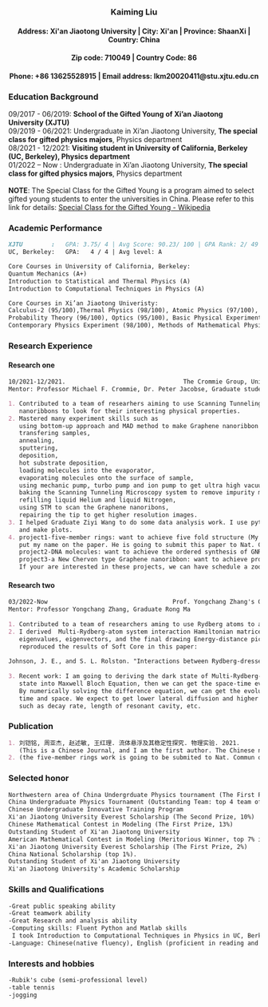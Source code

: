 <h3 align="center">
  Kaiming Liu
<h4 align="center">
  Address: Xi'an Jiaotong University | City: Xi'an | Province: ShaanXi | Country: China 
<h4 align="center">  
  Zip code: 710049 | Country Code: 86
<h4 align="center">
  Phone: +86 13625528915 | Email address: lkm20020411@stu.xjtu.edu.cn
</h4>
 
### Education Background
09/2017 - 06/2019: **School of the Gifted Young of Xi’an Jiaotong University (XJTU)**                            
09/2019 - 06/2021: Undergraduate in Xi’an Jiaotong University, **The special class for gifted physics majors**, Physics department <br/>
08/2021 - 12/2021: **Visiting student in University of California, Berkeley (UC, Berkeley), Physics department** <br/>
01/2022 – Now    : Undergraduate in Xi’an Jiaotong University, **The special class for gifted physics majors**, Physics department <br/>
<br/>
**NOTE**: The Special Class for the Gifted Young is a program aimed to select gifted young students to enter the universities in China. Please refer to this link for details: [Special Class for the Gifted Young - Wikipedia](https://en.wikipedia.org/wiki/Special_Class_for_the_Gifted_Young)
  

### Academic Performance 
```markdown
XJTU        :   GPA: 3.75/ 4 | Avg Score: 90.23/ 100 | GPA Rank: 2/ 49 | TOEFL: 99 ( R28, L28, S23, W20 )
UC, Berkeley:   GPA:   4 / 4 | Avg level: A           

Core Courses in University of California, Berkeley: 
Quantum Mechanics (A+)                                                 Teacher: Professor Wick Haxton 
Introduction to Statistical and Thermal Physics (A)                    Teacher: Professor Ehud Altman 
Introduction to Computational Techniques in Physics (A)                Teacher: Asst. Prof. Heather Grey 

Core Courses in Xi’an Jiaotong Univeristy: 
Calculus-2 (95/100),Thermal Physics (98/100), Atomic Physics (97/100), 
Probability Theory (96/100), Optics (95/100), Basic Physical Experiment (98/100), 
Contemporary Physics Experiment (98/100), Methods of Mathematical Physics (91/100) 
```

### Research Experience 
#### Research one
```markdown
10/2021-12/2021.                                 The Crommie Group, University of California, Berkeley
Mentor: Professor Michael F. Crommie, Dr. Peter Jacobse, Graduate student Ziyi Wang

1. Contributed to a team of researhers aiming to use Scanning Tunneling Microscopy to analyze Graphene
   nanoribbons to look for their interesting physical properties.
2. Mastered many experiment skills such as 
   using bottom-up approach and MAD method to make Graphene nanoribbon samples, 
   transfering samples,
   annealing, 
   sputtering, 
   deposition, 
   hot substrate deposition, 
   loading molecules into the evaporator, 
   evaporating molecules onto the surface of sample, 
   using mechanic pump, turbo pump and ion pump to get ultra high vacuum, 
   baking the Scanning Tunneling Microscopy system to remove impurity molecules, 
   refilling liquid Helium and liquid Nitrogen, 
   using STM to scan the Graphene nanoribons, 
   repairing the tip to get higher resolution images.
3. I helped Graduate Ziyi Wang to do some data analysis work. I use python to analyze experimental data
   and make plots.
4. project1-five-member rings: want to achieve five fold structure (My colleague, Dr. Peter H. Jacobse, 
   put my name on the paper. He is going to submit this paper to Nat. Commun Or Science Advances soon)
   project2-DNA molecules: want to achieve the ordered synthesis of GNR
   project3-a New Chervon type Graphene nanoribbon: want to achieve programmable fabrication of GNR
   If your are interested in these projects, we can have schedule a zoom meeting to have a chat.
```
#### Research two
```markdown
03/2022-Now                                   Prof. Yongchang Zhang's Group, Xi'an Jiaotong University 
Mentor: Professor Yongchang Zhang, Graduate Rong Ma 
  
1. Contributed to a team of researchers aming to use Rydberg atoms to achieve the function of qubit. 
2. I derived  Multi-Rydberg-atom system interaction Hamiltonian matrices, and I used Matlab to solve the 
   eigenvalues, eigenvectors, and the final drawing Energy-distance picture of this system, which 
   reproduced the results of Soft Core in this paper: 
  
Johnson, J. E., and S. L. Rolston. "Interactions between Rydberg-dressed atoms." Physical Review A 82.3 (2010): 033412. 
  
3. Recent work: I am going to deriving the dark state of Multi-Rydberg-atom system, and plug this dark 
   state into Maxwell Bloch Equation, then we can get the space-time evolution equation of the dark state. 
   By numerically solving the difference equation, we can get the evolution image of the dark state over 
   time and space. We expect to get lower lateral diffusion and higher transmittance by adjusting parameters 
   such as decay rate, length of resonant cavity, etc. 
```

### Publication
```markdown
1. 刘铠铭, 周亚杰, 赵述敏, 王红理. 流体悬浮及其稳定性探究. 物理实验. 2021.           
   (This is a Chinese Journal, and I am the first author. The Chinese name of this article is 流体悬浮及其稳定性探究, you can Control+C, Control+V, and search it in google scholar. You can find it, but this article requires a Chinese university account to download. What's more, this only have a Chinese Version. So I use google translate to tralslate this article 'maybe there are some grammatical mistake, but you can understand the main work of this article', and I upload both Chinese version and English version in my CV website) The China Undergraduate Physics Tournament give students an open-minded question, and students need to choose one of them, and do research by oneself. This is my first independent research, I use almost one year to finish this question (because the competition cycle is one year), and I use another one year to write paper and submit to the Journal  
2. (the five-member rings work is going to be submited to Nat. Commun or Science Advances)
```
  

### Selected honor
```markdown
Northwestern area of China Undergrduate Physics tournament (The First Prize)                       06/2019
China Undergraduate Physics Tournament (Outstanding Team: top 4 team of China)                     08/2019
Chinese Undergraduate Innovative Training Program                                                  08/2020
Xi'an Jiaotong University Everest Scholarship (The Second Prize, 10%)                              09/2020
Chinese Mathematical Contest in Modeling (The First Prize, 13%)                                    12/2020
Outstanding Student of Xi'an Jiaotong University                                                   12/2020
American Mathematical Contest in Modeling (Meritorious Winner, top 7% in the world)                04/2021
Xi'an Jiaotong University Everest Scholarship (The First Prize, 2%)                                09/2021
China National Scholarship (top 1%).                                                               12/2021
Outstanding Student of Xi'an Jiaotong University                                                   12/2021
Xi'an Jiaotong University's Academic Scholarship                                                   12/2021
```
  
### Skills and Qualifications 
```markdown
-Great public speaking ability 
-Great teamwork ability 
-Great Research and analysis ability 
-Computing skills: Fluent Python and Matlab skills 
 I took Introduction to Computational Techniques in Physics in UC, Berkeley, and I got A. 
-Language: Chinese(native fluency), English (proficient in reading and speaking) 
```  
  
### Interests and hobbies
```markdown
-Rubik's cube (semi-professional level) 
-table tennis 
-jogging 
```

  



